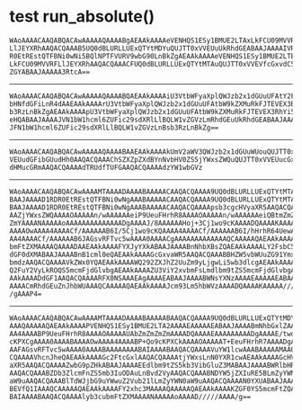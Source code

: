 # test run_absolute()

    WAoAAAACAAQABQACAwAAAAAQAAAABgAEAAkAAAAeVENHQS1ESy1BMUE2LTAxLkFCU09MVVRF
    LlJEYXRhAAQACQAAAB5UQ0dBLURLLUExQTYtMDYuQUJTT0xVVEUuUkRhdGEABAAJAAAAIVRD
    R0EtREstQTFBNi0wNi5BQlNPTFVURV9wbG90LnBkZgAEAAkAAAAeVENHQS1ESy1BMUE2LTEw
    LkFCU09MVVRFLlJEYXRhAAQACQAAACFUQ0dBLURLLUExQTYtMTAuQUJTT0xVVEVfcGxvdC5w
    ZGYABAAJAAAAA3RtcA==

---

    WAoAAAACAAQABQACAwAAAAAQAAAABQAEAAkAAAAiU3VtbWFyaXplQWJzb2x1dGUuUFAtY2Fs
    bHNfdGFiLnR4dAAEAAkAAAArU3VtbWFyaXplQWJzb2x1dGUuUFAtbW9kZXMuRkFJTEVEX3Bs
    b3RzLnBkZgAEAAkAAAApU3VtbWFyaXplQWJzb2x1dGUuUFAtbW9kZXMuRkFJTEVEX3RhYi50
    eHQABAAJAAAAJVN1bW1hcml6ZUFic29sdXRlLlBQLW1vZGVzLmRhdGEuUkRhdGEABAAJAAAA
    JFN1bW1hcml6ZUFic29sdXRlLlBQLW1vZGVzLnBsb3RzLnBkZg==

---

    WAoAAAACAAQABQACAwAAAAAQAAAABAAEAAkAAAAkUmV2aWV3QWJzb2x1dGUuWUouQUJTT0xV
    VEUudGFibGUudHh0AAQACQAAAChSZXZpZXdBYnNvbHV0ZS5jYWxsZWQuQUJTT0xVVEUucGxv
    dHMucGRmAAQACQAAAAdTRUdfTUFGAAQACQAAAAdzYW1wbGVz

---

    WAoAAAACAAQABQACAwAAAAMTAAAADAAAABAAAAACAAQACQAAAA9UQ0dBLURLLUExQTYtMTAA
    BAAJAAAAD1RDR0EtREstQTFBNi0wNgAAABAAAAACAAQACQAAAA9UQ0dBLURLLUExQTYtMTAA
    BAAJAAAAD1RDR0EtREstQTFBNi0wNgAAABAAAAACAAQACQAAAApsb3cgcHVyaXR5AAQACQAA
    AAZjYWxsZWQAAAAOAAAAAn/wAAAAAAeiP9UeuFHrhR8AAAAOAAAAAn/wAAAAAAeiQBtmZmZm
    ZmYAAAANAAAAAoAAAAAAAAAAAAAADgAAAAJ/8AAAAAAHoj+3Cj1wo9cKAAAADQAAAAKAAAAA
    AAAAOwAAAA4AAAACf/AAAAAAB6I/5Cj1wo9cKQAAAA4AAAACf/AAAAAAB6I/hHrhR64UewAA
    AA4AAAACf/AAAAAAB6JAGsvRFTvc5wAAAA0AAAACgAAAAAAAAAAAAAQCAAAAAQAEAAkAAAAF
    bmFtZXMAAAAQAAAADAAEAAkAAAAFYXJyYXkABAAJAAAABnNhbXBsZQAEAAkAAAALY2FsbC5z
    dGF0dXMABAAJAAAABnB1cml0eQAEAAkAAAAGcGxvaWR5AAQACQAAABBHZW5vbWUuZG91Ymxp
    bmdzAAQACQAAAAVkZWx0YQAEAAkAAAAWQ292ZXJhZ2UuZm9yLjgwLi5wb3dlcgAEAAkAAAAT
    Q2FuY2VyLkROQS5mcmFjdGlvbgAEAAkAAAAZU3ViY2xvbmFsLmdlbm9tZS5mcmFjdGlvbgAE
    AAkAAAADdGF1AAQACQAAAARFX0NSAAAEAgAAAAEABAAJAAAABWNsYXNzAAAAEAAAAAEABAAJ
    AAAACmRhdGEuZnJhbWUAAAQCAAAAAQAEAAkAAAAJcm93Lm5hbWVzAAAADQAAAAKAAAAA////
    /gAAAP4=

---

    WAoAAAACAAQABQACAwAAAAMTAAAADAAAABAAAAABAAQACQAAAA9UQ0dBLURLLUExQTYtMDYA
    AAAQAAAAAQAEAAkAAAAPVENHQS1ESy1BMUE2LTA2AAAAEAAAAAEABAAJAAAABmNhbGxlZAAA
    AA4AAAABP9UeuFHrhR8AAAAOAAAAAUAbZmZmZmZmAAAADQAAAAEAAAAAAAAADgAAAAE/two9
    cKPXCgAAAA0AAAABAAAAOwAAAA4AAAABP+Qo9cKPXCkAAAAOAAAAAT+EeuFHrhR7AAAADgAA
    AAFAGsvRFTvc5wAAAA0AAAABAAAAAAAABAIAAAABAAQACQAAAAVuYW1lcwAAABAAAAAMAAQA
    CQAAAAVhcnJheQAEAAkAAAAGc2FtcGxlAAQACQAAAAtjYWxsLnN0YXR1cwAEAAkAAAAGcHVy
    aXR5AAQACQAAAAZwbG9pZHkABAAJAAAAEEdlbm9tZS5kb3VibGluZ3MABAAJAAAABWRlbHRh
    AAQACQAAABZDb3ZlcmFnZS5mb3IuODAuLnBvd2VyAAQACQAAABNDYW5jZXIuRE5BLmZyYWN0
    aW9uAAQACQAAABlTdWJjbG9uYWwuZ2Vub21lLmZyYWN0aW9uAAQACQAAAAN0YXUABAAJAAAA
    BEVfQ1IAAAQCAAAAAQAEAAkAAAAFY2xhc3MAAAAQAAAAAQAEAAkAAAAKZGF0YS5mcmFtZQAA
    BAIAAAABAAQACQAAAAlyb3cubmFtZXMAAAANAAAAAoAAAAD/////AAAA/g==

